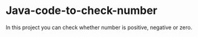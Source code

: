 # Java-code-to-check-number
In this project you can check whether number is positive, negative or zero.
